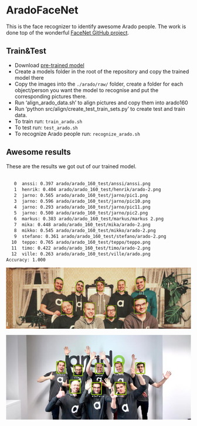 # AradoFaceNet 

This is the face recognizer to identify awesome Arado people. 
The work is done top of the wonderful [FaceNet GitHub project](https://github.com/davidsandberg/facenet). 

## Train&Test

- Download [pre-trained model](https://drive.google.com/file/d/0B5MzpY9kBtDVZ2RpVDYwWmxoSUk/edit)
- Create a models folder in the root of the repository and copy the trained model there
- Copy the images into the `./arado/raw/` folder, create a folder for each object/person you want the model to recognise and put the corresponding pictures there.
- Run ‘align_arado_data.sh’ to align pictures and copy them into arado160
- Run ‘python src/align/create_test_train_sets.py’ to create test and train data.
- To train run: `train_arado.sh`
- To test run: `test_arado.sh`
- To recognize Arado people run: `recognize_arado.sh`

## Awesome results

These are the results we got out of our trained model.
```

   0  anssi: 0.397 arado/arado_160_test/anssi/anssi.png
   1  henrik: 0.404 arado/arado_160_test/henrik/arado-2.png
   2  jarno: 0.565 arado/arado_160_test/jarno/pic1.png
   3  jarno: 0.596 arado/arado_160_test/jarno/pic10.png
   4  jarno: 0.293 arado/arado_160_test/jarno/pic11.png
   5  jarno: 0.500 arado/arado_160_test/jarno/pic2.png
   6  markus: 0.383 arado/arado_160_test/markus/markus 2.png
   7  mika: 0.448 arado/arado_160_test/mika/arado-2.png
   8  mikko: 0.545 arado/arado_160_test/mikko/arado-2.png
   9  stefano: 0.361 arado/arado_160_test/stefano/arado-2.png
  10  teppo: 0.765 arado/arado_160_test/teppo/teppo.png
  11  timo: 0.422 arado/arado_160_test/timo/arado-2.png
  12  ville: 0.263 arado/arado_160_test/ville/arado.png
Accuracy: 1.000
```

![alt tag](https://github.com/AradoLabs/facenet/blob/master/a_team_recognized.jpeg?raw=true)

![alt tag](https://github.com/AradoLabs/facenet/blob/master/a_team_recognized2.jpeg?raw=true)


